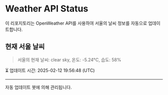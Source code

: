 
# Weather API Status

이 리포지토리는 OpenWeather API를 사용하여 서울의 날씨 정보를 자동으로 업데이트합니다.

## 현재 서울 날씨
> 서울의 현재 날씨: clear sky, 온도: -5.24°C, 습도: 58%

⏳ 업데이트 시간: 2025-02-12 19:56:48 (UTC)

---
자동 업데이트 봇에 의해 관리됩니다.
